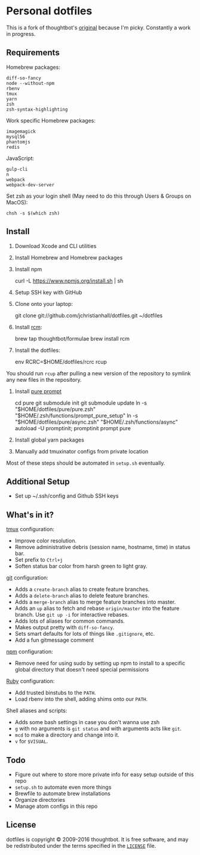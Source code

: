 Personal dotfiles
===================

This is a fork of thoughtbot's [original](https://github.com/thoughtbot/dotfiles.git)
because I'm picky. Constantly a work in progress.

Requirements
------------

Homebrew packages:

    diff-so-fancy
    node --without-npm
    rbenv
    tmux
    yarn
    zsh
    zsh-syntax-highlighting

Work specific Homebrew packages:

    imagemagick
    mysql56
    phantomjs
    redis

JavaScript:

    gulp-cli
    n
    webpack
    webpack-dev-server

Set zsh as your login shell (May need to do this through Users & Groups on MacOS):

    chsh -s $(which zsh)

Install
-------

1. Download Xcode and CLI utilities

1. Install Homebrew and Homebrew packages

1. Install npm

    curl -L https://www.npmjs.org/install.sh | sh

1. Setup SSH key with GitHub

1. Clone onto your laptop:

    git clone git://github.com/jchristianhall/dotfiles.git ~/dotfiles

1. Install [rcm](https://github.com/thoughtbot/rcm):

    brew tap thoughtbot/formulae
    brew install rcm

1. Install the dotfiles:

    env RCRC=$HOME/dotfiles/rcrc rcup

You should run `rcup` after pulling a new version of the repository to symlink
any new files in the repository.

1. Install [pure prompt](https://github.com/sindresorhus/pure#manually)

    cd pure
    git submodule init
    git submodule update
    ln -s "$HOME/dotfiles/pure/pure.zsh" "$HOME/.zsh/functions/prompt_pure_setup"
    ln -s "$HOME/dotfiles/pure/async.zsh" "$HOME/.zsh/functions/async"
    autoload -U promptinit; promptinit
    prompt pure

1. Install global yarn packages

1. Manually add tmuxinator configs from private location

Most of these steps should be automated in `setup.sh` eventually.

Additional Setup
----------------
* Set up ~/.ssh/config and Github SSH keys

What's in it?
-------------

[tmux](http://robots.thoughtbot.com/a-tmux-crash-course)
configuration:

* Improve color resolution.
* Remove administrative debris (session name, hostname, time) in status bar.
* Set prefix to `Ctrl+j`
* Soften status bar color from harsh green to light gray.

[git](http://git-scm.com/) configuration:

* Adds a `create-branch` alias to create feature branches.
* Adds a `delete-branch` alias to delete feature branches.
* Adds a `merge-branch` alias to merge feature branches into master.
* Adds an `up` alias to fetch and rebase `origin/master` into the feature
  branch. Use `git up -i` for interactive rebases.
* Adds lots of aliases for common commands.
* Makes output pretty with `diff-so-fancy`.
* Sets smart defaults for lots of things like `.gitignore`, etc.
* Add a fun gitmessage comment

[npm](https://www.npmjs.com) configuration:

* Remove need for using sudo by setting up npm to install to a specific global directory that doesn't need special permissions

[Ruby](https://www.ruby-lang.org/en/) configuration:

* Add trusted binstubs to the `PATH`.
* Load rbenv into the shell, adding shims onto our `PATH`.

Shell aliases and scripts:

* Adds some bash settings in case you don't wanna use zsh
* `g` with no arguments is `git status` and with arguments acts like `git`.
* `mcd` to make a directory and change into it.
* `v` for `$VISUAL`.

Todo
----
* Figure out where to store more private info for easy setup outside of this repo
* `setup.sh` to automate even more things
* Brewfile to automate brew installations
* Organize directories
* Manage atom configs in this repo

License
-------

dotfiles is copyright © 2009-2016 thoughtbot. It is free software, and may be
redistributed under the terms specified in the [`LICENSE`] file.

[`LICENSE`]: /LICENSE
